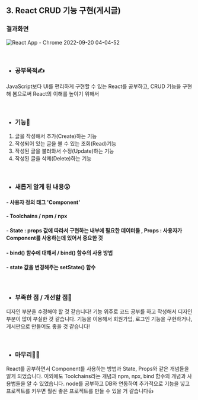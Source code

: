 ## 3. React CRUD 기능 구현(게시글)

### 결과화면</br>

![React App - Chrome 2022-09-20 04-04-52](https://user-images.githubusercontent.com/87405950/191097687-9405e00a-080d-4627-b405-1ea8a79a9028.gif)

</br>

- ### 공부목적✍
JavaScript보다 UI를 편리하게 구현할 수 있는 React를 공부하고, CRUD 기능을 구현해 봄으로써 React의 이해를 높이기 위해서

</br>

- ### 기능🌈
1. 글을 작성해서 추가(Create)하는 기능
2. 작성되어 있는 글을 볼 수 있는 조회(Read)기능
3. 작성된 글을 불러와서 수정(Update)하는 기능
4. 작성된 글을 삭제(Delete)하는 기능

</br>

- ### 새롭게 알게 된 내용😮

#### - 사용자 정의 태그 'Component'
#### - Toolchains / npm / npx
#### - State : props 값에 따라서 구현하는 내부에 필요한 데이터들 , Props : 사용자가 Component를 사용하는데 있어서 중요한 것
#### - bind() 함수에 대해서 / bind() 함수의 사용 방법
#### - state 값을 변경해주는 setState() 함수

</br>

- ### 부족한 점 / 개선할 점🤗
디자인 부분을 수정해야 할 것 같습니다! 기능 위주로 코드 공부를 하고 작성해서 디자인 부분이 많이 부실한 것 같습니다. 기능을 이용해서 회원가입, 로그인 기능을 구현하거나, 게시판으로 만들어도 좋을 것 같습니다!

</br>

- ### 마무리🙆‍♀️
React를 공부하면서 Component를 사용하는 방법과 State, Props와 같은 개념들을 알게 되었습니다. 이외에도 Toolchains라는 개념과 npm, npx, bind 함수의 개념과 사용법들을 알 수 있었습니다. node를 공부하고 DB와 연동하여 추가적으로 기능을 넣고 프로젝트를 키우면 훨씬 좋은 프로젝트를 만들 수 있을 거 같습니다👍
